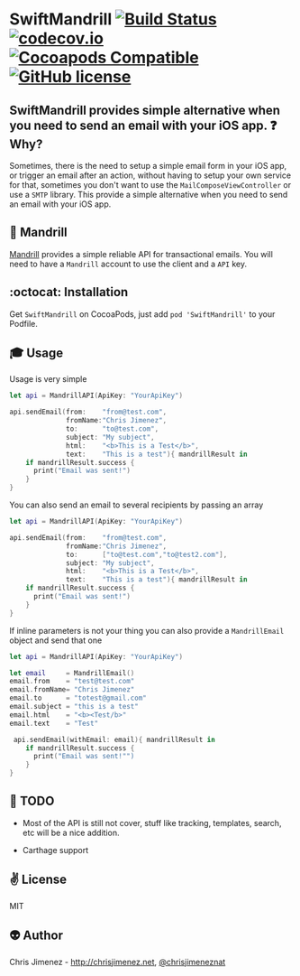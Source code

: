 # SwiftMandrill [![Build Status](https://travis-ci.org/PiXeL16/SwiftMandrill.svg?branch=master)](https://travis-ci.org/PiXeL16/SwiftMandrill/) [![codecov.io](https://codecov.io/github/PiXeL16/SwiftMandrill/coverage.svg?branch=master)](https://codecov.io/github/PiXeL16/SwiftMandrill?branch=master) [![Cocoapods Compatible](https://img.shields.io/cocoapods/v/SwiftMandrill.svg)](https://img.shields.io/cocoapods/v/SwiftMandrill.svg) [![GitHub license](https://img.shields.io/badge/license-MIT-blue.svg)](https://raw.githubusercontent.com/PiXeL16/SwiftMandrill/master/LICENSE)
SwiftMandrill provides simple alternative when you need to send an email with your iOS app.
:question: Why?
----
Sometimes, there is the need to setup a simple email form in your iOS app, or trigger an email after an action,  without having to setup your own service for that, sometimes you don't want to use the `MailComposeViewController` or use a `SMTP` library.
This provide a simple alternative when you need to send an email with your iOS app.

:monkey: Mandrill
----
[Mandrill](https://www.mandrill.com/) provides a simple  reliable API for transactional emails. You will need to have a `Mandrill` account to use the client and a `API` key.

:octocat: Installation
----
Get `SwiftMandrill` on CocoaPods, just add `pod 'SwiftMandrill'` to your Podfile.

:mortar_board: Usage
-----
Usage is very simple

```swift
let api = MandrillAPI(ApiKey: "YourApiKey")

api.sendEmail(from:    "from@test.com",
              fromName:"Chris Jimenez",
              to:      "to@test.com",
              subject: "My subject",
              html:    "<b>This is a Test</b>",
              text:    "This is a test"){ mandrillResult in
    if mandrillResult.success {
      print("Email was sent!")
    }
}
```

You can also send an email to several recipients by passing an array

```swift
let api = MandrillAPI(ApiKey: "YourApiKey")

api.sendEmail(from:    "from@test.com",
              fromName:"Chris Jimenez",
              to:      ["to@test.com","to@test2.com"],
              subject: "My subject",
              html:    "<b>This is a Test</b>",
              text:    "This is a test"){ mandrillResult in
    if mandrillResult.success {
      print("Email was sent!")
    }
}
```

If inline parameters is not your thing you can also provide a `MandrillEmail` object and send that one

```swift
let api = MandrillAPI(ApiKey: "YourApiKey")

let email     = MandrillEmail()
email.from    = "test@test.com"
email.fromName= "Chris Jimenez"
email.to      = "totest@gmail.com"
email.subject = "this is a test"
email.html    = "<b><Test/b>"
email.text    = "Test"   

 api.sendEmail(withEmail: email){ mandrillResult in
    if mandrillResult.success {
      print("Email was sent!"")
    }
}
```

:wrench: TODO
-----
* Most of the API is still not cover, stuff like tracking, templates, search, etc will be a nice addition.

* Carthage support

:v: License
-------
MIT

:alien: Author
------
Chris Jimenez - http://chrisjimenez.net, [@chrisjimeneznat](http://twitter.com/chrisjimeneznat)
